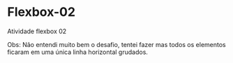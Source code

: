 # Flexbox-02
Atividade flexbox 02

Obs: Não entendi muito bem o desafio, tentei fazer mas todos os elementos ficaram em uma única linha horizontal grudados.
